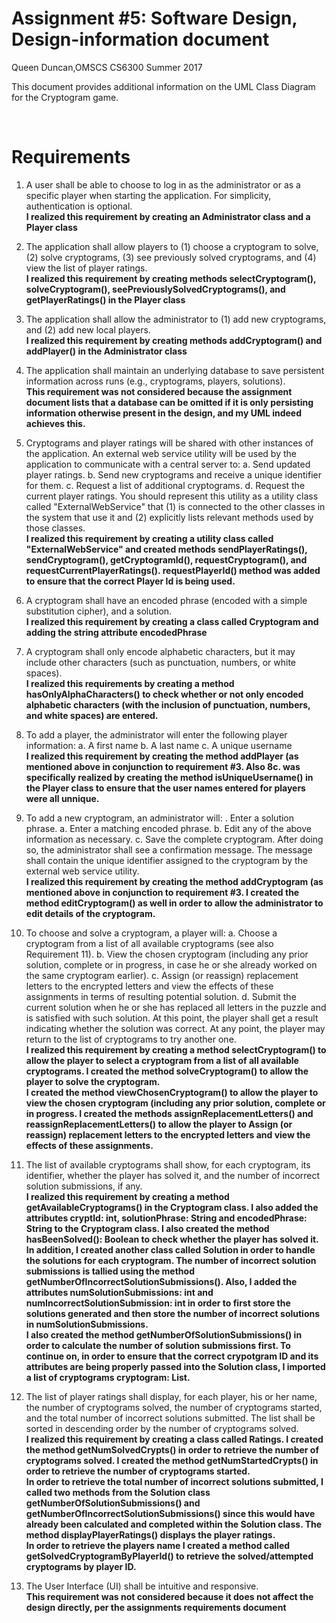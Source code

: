 # Assignment #5: Software Design, Design-information document

Queen Duncan,OMSCS CS6300 Summer 2017

This document provides additional information on the UML Class Diagram for the Cryptogram game.

<br>

# Requirements <br>


1.	A user shall be able to choose to log in as the administrator or as a specific player when starting the application.  For simplicity, authentication is optional.<br>
<b>I realized this requirement by creating an Administrator class and a Player class</b>

2.	The application shall allow players to  (1) choose a cryptogram to solve, (2) solve cryptograms, (3) see previously solved cryptograms, and (4) view the list of player ratings.<br>
<b>I realized this requirement by creating methods selectCryptogram(), solveCryptogram(), seePreviouslySolvedCryptograms(), and getPlayerRatings() in the Player class </b>

3.	The application shall allow the administrator to (1) add new cryptograms, and (2) add new local players.<br>
<b>I realized this requirement by creating methods addCryptogram() and addPlayer() in the Administrator class</b>

4.	The application shall maintain an underlying database to save persistent information across runs (e.g., cryptograms, players, solutions).<br>
<b>This requirement was not considered because the assignment document lists that a database can be omitted if it is only persisting information otherwise present in the design, and my UML indeed achieves this.</b>

5.	Cryptograms and player ratings will be shared with other instances of the application.  An external web service utility will be used by the application to communicate with a central server to:
a.	Send updated player ratings.
b.	Send new cryptograms and receive a unique identifier for them.
c.	Request a list of additional cryptograms.
d.	Request the current player ratings.
You should represent this utility as a utility class called "ExternalWebService" that (1) is connected to the other classes in the system that use it and (2) explicitly lists relevant methods used by those classes.<br>
<b> I realized this requirement by creating a utility class called "ExternalWebService" and created methods sendPlayerRatings(), sendCryptogram(), getCryptogramId(), requestCryptogram(), and requestCurrentPlayerRatings(). requestPlayerId() method was added to ensure that the correct Player Id is being used.</b>

6.	A cryptogram shall have an encoded phrase (encoded with a simple substitution cipher), and a solution. <br>
<b>I realized this requirement by creating a class called Cryptogram and adding the string attribute encodedPhrase</b>

7.	A cryptogram shall only encode alphabetic characters, but it may include other characters (such as punctuation, numbers, or white spaces).<br>
<b>I realized this requirements by creating a method hasOnlyAlphaCharacters() to check whether or not only encoded alphabetic characters (with the inclusion of punctuation, numbers, and white spaces)  are entered. </b>

8.	To add a player, the administrator will enter the following player information:
a.	A first name
b.	A last name
c.	A unique username <br>
<b>I realized this requirement by creating the method addPlayer (as mentioned above in conjunction to requirement #3. Also 8c. was specifically realized by creating the method isUniqueUsername() in the Player class to ensure that the user names entered for players were all unnique. </b>


9.	To add a new cryptogram, an administrator will:
 .	Enter a solution phrase.
a.	Enter a matching encoded phrase.
b.	Edit any of the above information as necessary.
c.	Save the complete cryptogram.
After doing so, the administrator shall see a confirmation message. The message shall contain the unique identifier assigned to the cryptogram by the external web service utility.<br>
<b>I realized this requirement by creating the method addCryptogram (as mentioned above in conjunction to requirement #3. I created the method editCryptogram() as well in order to allow the administrator to edit details of the cryptogram. </b>

10.	To choose and solve a cryptogram, a player will:
a.	Choose a cryptogram from a list of all available cryptograms (see also Requirement 11).
b.	View the chosen cryptogram (including any prior solution, complete or in progress, in case he or she already worked on the same cryptogram earlier).
c.	Assign (or reassign) replacement letters to the encrypted letters and view the effects of these assignments in terms of resulting potential solution.
d.	Submit the current solution when he or she has replaced all letters in the puzzle and is satisfied with such solution.
At this point, the player shall get a result indicating whether the solution was correct. At any point, the player may return to the list of cryptograms to try another one.<br>
<b>I realized this requirement by creating a method selectCryptogram() to allow the player to select a cryptogram from a list of all available cryptograms. I created the method solveCryptogram() to allow the player to solve the cryptogram.<br> I created the method viewChosenCryptogram() to allow the player to view the chosen cryptogram (including any prior solution, complete or in progress. I created the methods assignReplacementLetters() and reassignReplacementLetters() to allow the player to Assign (or reassign) replacement letters to the encrypted letters and view the effects of these assignments.</b>


11.	The list of available cryptograms shall show, for each cryptogram, its identifier, whether the player has solved it, and the number of incorrect solution submissions, if any.<br>
<b>I realized this requirement by creating a method getAvailableCryptograms() in the Cryptogram class. I also added the attributes cryptId: int, solutionPhrase: String and encodedPhrase: String to the Cryptogram class. I also created the method hasBeenSolved(): Boolean to check whether the player has solved it. <br> In addition, I created another class called Solution in order to handle the solutions for each cryptogram. The number of incorrect solution submissions is tallied using the method getNumberOfIncorrectSolutionSubmissions(). Also, I added the attributes numSolutionSubmissions: int and numIncorrectSolutionSubmission: int in order to  first store the solutions generated and then store the number of incorrect solutions in numSolutionSubmissions. <br>I also created the method getNumberOfSolutionSubmissions() in order to calculate the number of solution submissions first. To continue on, in order to ensure that the correct crypotgram ID and its attributes are being properly passed into the Solution class, I imported a list of cryptograms cryptogram: List<Cryptogram>.</b>


12.	The list of player ratings shall display, for each player, his or her name, the number of cryptograms solved, the number of cryptograms started, and the total number of incorrect solutions submitted. The list shall be sorted in descending order by the number of cryptograms solved.  <br>
<b> I realized this requirement by creating a class called Ratings. I created the method getNumSolvedCrypts() in order to retrieve the number of cryptograms solved. I created the method getNumStartedCrypts() in order to retrieve the number of cryptograms started.<br> In order to retrieve the total number of incorrect solutions submitted, I called two methods from the Solution class getNumberOfSolutionSubmissions() and getNumberOfIncorrectSolutionSubmissions() since this would have already been calculated and completed within the Solution class. The method displayPlayerRatings() displays the player ratings.<br>
In order to retrieve the players name I created a method called getSolvedCryptogramByPlayerId() to retrieve the solved/attempted cryptograms by player ID. </b>

13.	The User Interface (UI) shall be intuitive and responsive.<br>
<b>This requirement was not considered because it does not affect the design directly, per the assignments requirements document</b> 
